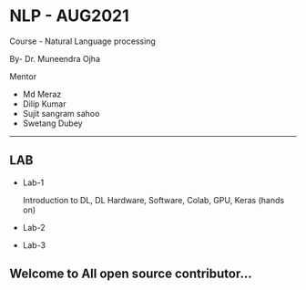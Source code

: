 # NLP - AUG2021

Course - Natural Language processing

By- Dr. Muneendra Ojha

Mentor
- Md Meraz
- Dilip Kumar
- Sujit sangram sahoo
- Swetang Dubey

---
## LAB

- Lab-1 

  Introduction to DL, DL Hardware, Software, Colab, GPU, Keras (hands on)
- Lab-2
- Lab-3


## Welcome to All open source contributor...
